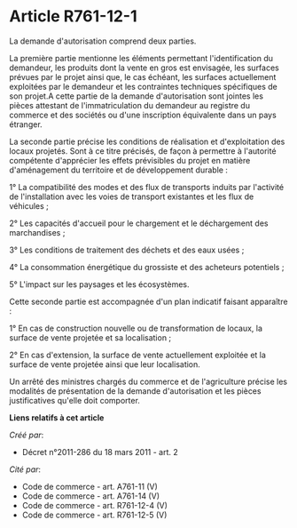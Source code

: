 # Article R761-12-1

La demande d'autorisation comprend deux parties. 

La première partie mentionne les éléments permettant l'identification du demandeur, les produits dont la vente en gros est
envisagée, les surfaces prévues par le projet ainsi que, le cas échéant, les surfaces actuellement exploitées par le
demandeur et les contraintes techniques spécifiques de son projet.A cette partie de la demande d'autorisation sont jointes
les pièces attestant de l'immatriculation du demandeur au registre du commerce et des sociétés ou d'une inscription
équivalente dans un pays étranger. 

La seconde partie précise les conditions de réalisation et d'exploitation des locaux projetés. Sont à ce titre précisés, de
façon à permettre à l'autorité compétente d'apprécier les effets prévisibles du projet en matière d'aménagement du territoire
et de développement durable : 

1° La compatibilité des modes et des flux de transports induits par l'activité de l'installation avec les voies de transport
existantes et les flux de véhicules ; 

2° Les capacités d'accueil pour le chargement et le déchargement des marchandises ; 

3° Les conditions de traitement des déchets et des eaux usées ; 

4° La consommation énergétique du grossiste et des acheteurs potentiels ; 

5° L'impact sur les paysages et les écosystèmes. 

Cette seconde partie est accompagnée d'un plan indicatif faisant apparaître : 

1° En cas de construction nouvelle ou de transformation de locaux, la surface de vente projetée et sa localisation ; 

2° En cas d'extension, la surface de vente actuellement exploitée et la surface de vente projetée ainsi que leur
localisation. 

Un arrêté des ministres chargés du commerce et de l'agriculture précise les modalités de présentation de la demande
d'autorisation et les pièces justificatives qu'elle doit comporter.

**Liens relatifs à cet article**

_Créé par_:

  - Décret n°2011-286 du 18 mars 2011 - art. 2

_Cité par_:

  - Code de commerce - art. A761-11 (V)
  - Code de commerce - art. A761-14 (V)
  - Code de commerce - art. R761-12-4 (V)
  - Code de commerce - art. R761-12-5 (V)

